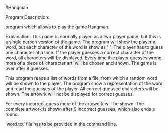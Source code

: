 
#Hangman

Program Description:

program which allows to play the game Hangman.

Explanation: 
This game is normally played as a two player game, but this is a single person version of the game. The program will show the player a word, but each character of the word is show as ’_’. The player has to guess one character at a time. If the player guesses a correct character of the word, all characters will be displayed. Every time the player guesses wrong, more of a piece of ’character art’ will be chosen and shown. The game is over after 9 guesses.

This program reads a list of words from a file, from which a random word will be shown to the player. The program show a representation of the word and read the guesses of the player. All correct guessed characters will be shown. The artowrk will not be displayed for correct guesses.

For every incorrect guess more of the artowork will be shown. The complete artwork is shown after 9 incorrect guesses, which also ends a round.

’word.txt’ file has to be provided in the command line.
